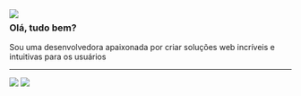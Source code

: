 <img align='left' src="https://github-stats-alpha.vercel.app/api?username=horodeski&cc=000&tc=fff&ic=fff&bc=000">


### Olá, tudo bem?

<p> Sou uma desenvolvedora apaixonada por criar soluções web incríveis e intuitivas para os usuários

<hr>
<div>
<img src="https://img.shields.io/badge/VueJs-000000?style=for-the-badge&logo=vue.js&logoColor=white" > 
<img src="https://img.shields.io/badge/django-000000?style=for-the-badge&logo=django&logoColor=white" > 
  
</div>
